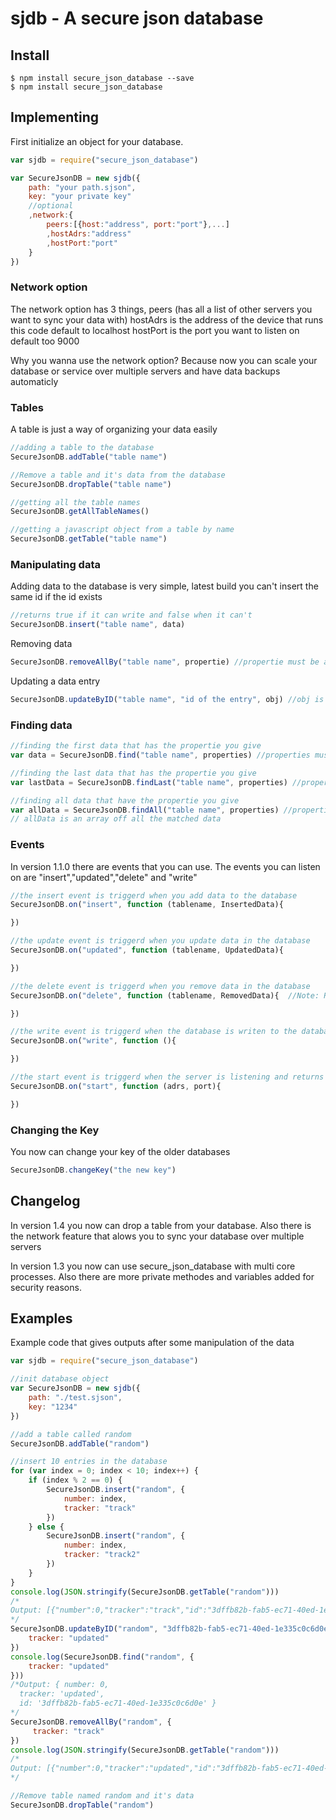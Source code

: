# sjdb - A secure json database

## Install
```shell
$ npm install secure_json_database --save 
$ npm install secure_json_database
```

## Implementing
First initialize an object for your database.
```js
var sjdb = require("secure_json_database")

var SecureJsonDB = new sjdb({
    path: "your path.sjson",
    key: "your private key"
    //optional
    ,network:{
        peers:[{host:"address", port:"port"},...]
        ,hostAdrs:"address"
        ,hostPort:"port"
    }
})
```
### Network option
The network option has 3 things, peers (has all a list of other servers you want to sync your data with)
hostAdrs is the address of the device that runs this code default to localhost
hostPort is the port you want to listen on default too 9000

Why you wanna use the network option? Because now you can scale your database or service over multiple servers and have data backups automaticly

### Tables
A table is just a way of organizing your data easily

```js
//adding a table to the database
SecureJsonDB.addTable("table name")

//Remove a table and it's data from the database
SecureJsonDB.dropTable("table name")

//getting all the table names
SecureJsonDB.getAllTableNames()

//getting a javascript object from a table by name
SecureJsonDB.getTable("table name")
```

### Manipulating data
Adding data to the database is very simple, latest build you can't insert the same id if the id exists

```js
//returns true if it can write and false when it can't
SecureJsonDB.insert("table name", data)
```

Removing data

```js
SecureJsonDB.removeAllBy("table name", propertie) //propertie must be a object for example {id: "the id of a entry"}
```

Updating a data entry

```js
SecureJsonDB.updateByID("table name", "id of the entry", obj) //obj is an object with the uptedated data in it
```

### Finding data

```js
//finding the first data that has the propertie you give
var data = SecureJsonDB.find("table name", properties) //properties must be an object

//finding the last data that has the propertie you give
var lastData = SecureJsonDB.findLast("table name", properties) //properties must be an object

//finding all data that have the propertie you give
var allData = SecureJsonDB.findAll("table name", properties) //properties must be an object
// allData is an array off all the matched data
```

### Events

In version 1.1.0 there are events that you can use. The events you can listen on are "insert","updated","delete" and "write"

```js
//the insert event is triggerd when you add data to the database
SecureJsonDB.on("insert", function (tablename, InsertedData){

})

//the update event is triggerd when you update data in the database
SecureJsonDB.on("updated", function (tablename, UpdatedData){

})

//the delete event is triggerd when you remove data in the database
SecureJsonDB.on("delete", function (tablename, RemovedData){  //Note: RemovedData is an array of all entries that are removed 

})

//the write event is triggerd when the database is writen to the database file
SecureJsonDB.on("write", function (){

})

//the start event is triggerd when the server is listening and returns the address, port
SecureJsonDB.on("start", function (adrs, port){

})
```

### Changing the Key

You now can change your key of the older databases 

```js
SecureJsonDB.changeKey("the new key")
``` 

## Changelog

In version 1.4 you now can drop a table from your database. Also there is the network feature
that alows you to sync your database over multiple servers

In version 1.3 you now can use secure_json_database with multi core processes.
Also there are more private methodes and variables added for security reasons.

## Examples

Example code that gives outputs after some manipulation of the data
```js
var sjdb = require("secure_json_database")

//init database object
var SecureJsonDB = new sjdb({
    path: "./test.sjson",
    key: "1234"
})

//add a table called random
SecureJsonDB.addTable("random")

//insert 10 entries in the database 
for (var index = 0; index < 10; index++) {
    if (index % 2 == 0) {
        SecureJsonDB.insert("random", {
            number: index,
            tracker: "track"
        })
    } else {
        SecureJsonDB.insert("random", {
            number: index,
            tracker: "track2"
        })
    }
}
console.log(JSON.stringify(SecureJsonDB.getTable("random")))
/*
Output: [{"number":0,"tracker":"track","id":"3dffb82b-fab5-ec71-40ed-1e335c0c6d0e"},{"number":1,"tracker":"track2","id":"0c59b061-7fcc-5aaf-3404-b0f9e04bebb5"},{"number":2,"tracker":"track","id":"9b38aa89-0f86-b2a3-8e01-378555f0723b"},{"number":3,"tracker":"track2","id":"6f0ca13d-9fa6-7aa9-87e0-5bbe20bafaf5"},{"number":4,"tracker":"track","id":"8303240e-2b0e-af9e-f4d8-de9737794d3d"},{"number":5,"tracker":"track2","id":"44583255-e229-3a51-4c4b-7ca82c6d5e1c"},{"number":6,"tracker":"track","id":"0e72f972-0273-c075-0435-5f4e65b7e56f"},{"number":7,"tracker":"track2","id":"8e93747d-1606-a180-f40c-facd2ee3b3ee"},{"number":8,"tracker":"track","id":"55f5994f-cc55-cfe4-2768-e447eab634dc"},{"number":9,"tracker":"track2","id":"c80abb1a-3185-fb5c-f2ec-45d476cc85ad"}]
*/
SecureJsonDB.updateByID("random", "3dffb82b-fab5-ec71-40ed-1e335c0c6d0e", {
    tracker: "updated"
})
console.log(SecureJsonDB.find("random", {
    tracker: "updated"
}))
/*Output: { number: 0,
  tracker: 'updated',
  id: '3dffb82b-fab5-ec71-40ed-1e335c0c6d0e' }
*/
SecureJsonDB.removeAllBy("random", {
     tracker: "track"
})
console.log(JSON.stringify(SecureJsonDB.getTable("random")))
/*
Output: [{"number":0,"tracker":"updated","id":"3dffb82b-fab5-ec71-40ed-1e335c0c6d0e"},{"number":1,"tracker":"track2","id":"0c59b061-7fcc-5aaf-3404-b0f9e04bebb5"},{"number":3,"tracker":"track2","id":"6f0ca13d-9fa6-7aa9-87e0-5bbe20bafaf5"},{"number":5,"tracker":"track2","id":"44583255-e229-3a51-4c4b-7ca82c6d5e1c"},{"number":7,"tracker":"track2","id":"8e93747d-1606-a180-f40c-facd2ee3b3ee"},{"number":9,"tracker":"track2","id":"60ff12a2-4b89-f2d2-3738-d8d155716574"}]
*/

//Remove table named random and it's data 
SecureJsonDB.dropTable("random")
```